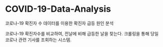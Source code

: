 # COVID-19-Data-Analysis

코로나-19 확진자 수 데이터를 이용한 확진자 급등 원인 분석


코로나-19 확진자수를 비교하여, 전날에 비해 급등한 날을 찾는다. 크롤링을 통해 당일 코로나 관련 기사를 조회하는 시스템.
